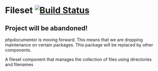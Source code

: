 Fileset [![Build Status](https://secure.travis-ci.org/phpDocumentor/Fileset.png)](http://travis-ci.org/phpDocumentor/Fileset)
=======

Project will be abandoned!
----
phpdocumentor is moving forward. This means that we are dropping maintenance on certain packages. This package will be replaced by other components.

A fileset component that manages the collection of files using directories and filenames
